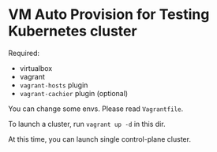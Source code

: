 # VM Auto Provision for Testing Kubernetes cluster

Required:

- virtualbox
- vagrant
- `vagrant-hosts` plugin
- `vagrant-cachier` plugin (optional)

You can change some envs. Please read `Vagrantfile`.

To launch a cluster, run `vagrant up -d` in this dir.

At this time, you can launch single control-plane cluster.
